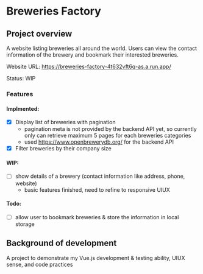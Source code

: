 # Breweries Factory

## Project overview

A website listing breweries all around the world. Users can view the contact information of the brewery and bookmark their interested breweries.

Website URL: <a href="https://breweries-factory-4t632vft6q-as.a.run.app/" target="_blank">https://breweries-factory-4t632vft6q-as.a.run.app/</a>

Status: WIP

### Features

#### Implmented:
- [x] Display list of breweries with pagination
    + pagination meta is not provided by the backend API yet, so currently only can retrieve maximum 5 pages for each breweries categories
    + used https://www.openbrewerydb.org/ for the backend API
- [x] Filter breweries by their company size

#### WIP:
- [ ] show details of a brewery (contact information like address, phone, website)
    + basic features finished, need to refine to responsive UIUX

#### Todo:
- [ ] allow user to bookmark breweries & store the information in local storage

## Background of development

A project to demonstrate my Vue.js development & testing ability, UIUX sense, and code practices
